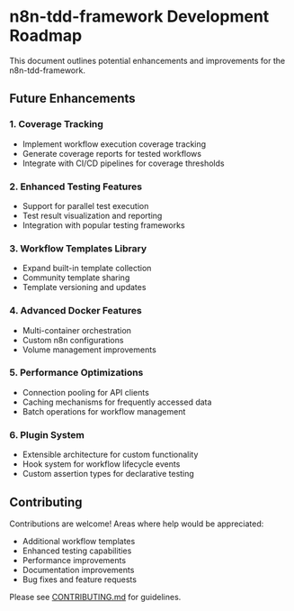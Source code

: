 # n8n-tdd-framework Development Roadmap

This document outlines potential enhancements and improvements for the n8n-tdd-framework.

## Future Enhancements

### 1. Coverage Tracking
- Implement workflow execution coverage tracking
- Generate coverage reports for tested workflows
- Integrate with CI/CD pipelines for coverage thresholds

### 2. Enhanced Testing Features
- Support for parallel test execution
- Test result visualization and reporting
- Integration with popular testing frameworks

### 3. Workflow Templates Library
- Expand built-in template collection
- Community template sharing
- Template versioning and updates

### 4. Advanced Docker Features
- Multi-container orchestration
- Custom n8n configurations
- Volume management improvements

### 5. Performance Optimizations
- Connection pooling for API clients
- Caching mechanisms for frequently accessed data
- Batch operations for workflow management

### 6. Plugin System
- Extensible architecture for custom functionality
- Hook system for workflow lifecycle events
- Custom assertion types for declarative testing

## Contributing

Contributions are welcome! Areas where help would be appreciated:

- Additional workflow templates
- Enhanced testing capabilities
- Performance improvements
- Documentation improvements
- Bug fixes and feature requests

Please see [CONTRIBUTING.md](../CONTRIBUTING.md) for guidelines.